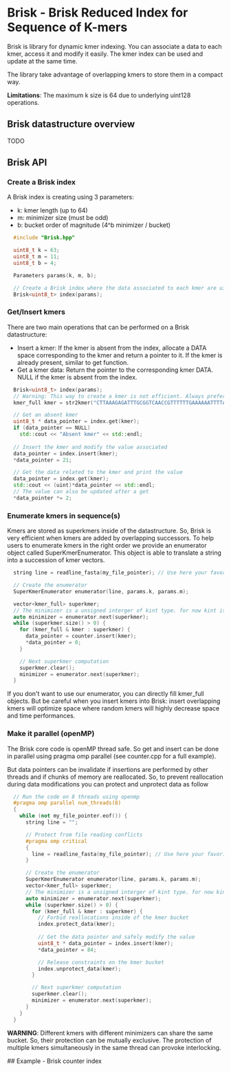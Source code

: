 # Brisk - Brisk Reduced Index for Sequence of K-mers

Brisk is library for dynamic kmer indexing.
You can associate a data to each kmer, access it and modify it easily.
The kmer index can be used and update at the same time.

The library take advantage of overlapping kmers to store them in a compact way.

**Limitations**: The maximum k size is 64 due to underlying uint128 operations.

## Brisk datastructure overview

TODO

## Brisk API

### Create a Brisk index

A Brisk index is creating using 3 parameters:
- k: kmer length (up to 64)
- m: minimizer size (must be odd)
- b: bucket order of magnitude (4^b minimizer / bucket)

```cpp
  #include "Brisk.hpp"

  uint8_t k = 63;
  uint8_t m = 11;
  uint8_t b = 4;

  Parameters params(k, m, b);

  // Create a Brisk index where the data associated to each kmer are uint8_t values.
  Brisk<uint8_t> index(params);
```

### Get/Insert kmers

There are two main operations that can be performed on a Brisk datastructure:
- Insert a kmer: If the kmer is absent from the index, allocate a DATA space corresponding to the kmer and return a pointer to it.  If the kmer is already present, similar to get function.
- Get a kmer data: Return the pointer to the corresponding kmer DATA. NULL if the kmer is absent from the index.

```cpp
  Brisk<uint8_t> index(params);
  // Warning: This way to create a kmer is not efficient. Always prefer to enumerate kmers from a sequence as in the next part.
  kmer_full kmer = str2kmer("CTTAAAGAGATTTGCGGTCAACCGTTTTTTGAAAAAATTTTATAAAAATATTTATCATATTGT", params.m);

  // Get an absent kmer
  uint8_t * data_pointer = index.get(kmer);
  if (data_pointer == NULL)
    std::cout << "Absent kmer" << std::endl;
  
  // Insert the kmer and modify the value associated
  data_pointer = index.insert(kmer);
  *data_pointer = 21;

  // Get the data related to the kmer and print the value
  data_pointer = index.get(kmer);
  std::cout << (uint)*data_pointer << std::endl;
  // The value can also be updated after a get
  *data_pointer *= 2;
```

### Enumerate kmers in sequence(s)

Kmers are stored as superkmers inside of the datastructure.
So, Brisk is very efficient when kmers are added by overlapping successors.
To help users to enumerate kmers in the right order we provide an enumerator object called SuperKmerEnumerator.
This object is able to translate a string into a succession of kmer vectors.

```cpp
  string line = readline_fasta(my_file_pointer); // Use here your favorite reader

  // Create the enumerator
  SuperKmerEnumerator enumerator(line, params.k, params.m);

  vector<kmer_full> superkmer;
  // The minimizer is a unsigned interger of kint type. for now kint is defined as a uint128_t
  auto minimizer = enumerator.next(superkmer);
  while (superkmer.size() > 0) {
    for (kmer_full & kmer : superkmer) {
      data_pointer = counter.insert(kmer);
      *data_pointer = 0;
    }

    // Next superkmer computation
    superkmer.clear();
    minimizer = enumerator.next(superkmer);
  }
```

If you don't want to use our enumerator, you can directly fill kmer_full objects.
But be careful when you insert kmers into Brisk: insert overlapping kmers will optimize space where random kmers will highly decrease space and time performances.

### Make it parallel (openMP)

The Brisk core code is openMP thread safe.
So get and insert can be done in parallel using pragma omp parallel (see counter.cpp for a full example).

But data pointers can be invalidate if insertions are performed by other threads and if chunks of memory are reallocated.
So, to prevent reallocation during data modifications you can protect and unprotect data as follow

```cpp
  // Run the code on 8 threads using openmp
  #pragma omp parallel num_threads(8)
  {
    while (not my_file_pointer.eof()) {
      string line = "";

      // Protect from file reading conflicts
      #pragma omp critical
      {
        line = readline_fasta(my_file_pointer); // Use here your favorite reader
      }

      // Create the enumerator
      SuperKmerEnumerator enumerator(line, params.k, params.m);
      vector<kmer_full> superkmer;
      // The minimizer is a unsigned interger of kint type. for now kint is defined as a uint128_t
      auto minimizer = enumerator.next(superkmer);
      while (superkmer.size() > 0) {
        for (kmer_full & kmer : superkmer) {
          // Forbid reallocations inside of the kmer bucket
          index.protect_data(kmer);
          
          // Get the data pointer and safely modify the value
          uint8_t * data_pointer = index.insert(kmer);
          *data_pointer = 84;

          // Release constraints on the kmer bucket
          index.unprotect_data(kmer);
        }

        // Next superkmer computation
        superkmer.clear();
        minimizer = enumerator.next(superkmer);
      }
    }
  }
```

**WARNING**: Different kmers with different minimizers can share the same bucket.
So, their protection can be mutually exclusive.
The protection of multiple kmers simultaneously in the same thread can provoke interlocking.

## Example - Brisk counter index


